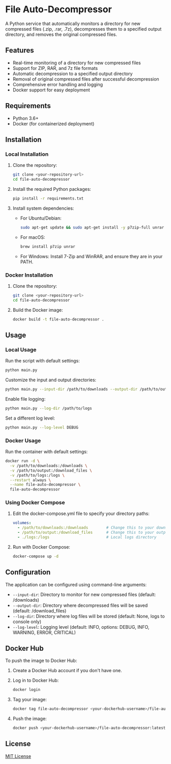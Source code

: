 # File Auto-Decompressor

A Python service that automatically monitors a directory for new compressed files (.zip, .rar, .7z), decompresses them to a specified output directory, and removes the original compressed files.

## Features

- Real-time monitoring of a directory for new compressed files
- Support for ZIP, RAR, and 7z file formats
- Automatic decompression to a specified output directory
- Removal of original compressed files after successful decompression
- Comprehensive error handling and logging
- Docker support for easy deployment

## Requirements

- Python 3.6+
- Docker (for containerized deployment)

## Installation

### Local Installation

1. Clone the repository:
   ```bash
   git clone <your-repository-url>
   cd file-auto-decompressor
   ```

2. Install the required Python packages:
   ```bash
   pip install -r requirements.txt
   ```

3. Install system dependencies:
   - For Ubuntu/Debian:
     ```bash
     sudo apt-get update && sudo apt-get install -y p7zip-full unrar
     ```
   - For macOS:
     ```bash
     brew install p7zip unrar
     ```
   - For Windows:
     Install 7-Zip and WinRAR, and ensure they are in your PATH.

### Docker Installation

1. Clone the repository:
   ```bash
   git clone <your-repository-url>
   cd file-auto-decompressor
   ```

2. Build the Docker image:
   ```bash
   docker build -t file-auto-decompressor .
   ```

## Usage

### Local Usage

Run the script with default settings:
```bash
python main.py
```

Customize the input and output directories:
```bash
python main.py --input-dir /path/to/downloads --output-dir /path/to/output
```

Enable file logging:
```bash
python main.py --log-dir /path/to/logs
```

Set a different log level:
```bash
python main.py --log-level DEBUG
```

### Docker Usage

Run the container with default settings:
```bash
docker run -d \
  -v /path/to/downloads:/downloads \
  -v /path/to/output:/download_files \
  -v /path/to/logs:/logs \
  --restart always \
  --name file-auto-decompressor \
  file-auto-decompressor
```

### Using Docker Compose

1. Edit the docker-compose.yml file to specify your directory paths:
   ```yaml
   volumes:
     - /path/to/downloads:/downloads        # Change this to your downloads directory
     - /path/to/output:/download_files      # Change this to your output directory
     - ./logs:/logs                         # Local logs directory
   ```

2. Run with Docker Compose:
   ```bash
   docker-compose up -d
   ```

## Configuration

The application can be configured using command-line arguments:

- `--input-dir`: Directory to monitor for new compressed files (default: /downloads)
- `--output-dir`: Directory where decompressed files will be saved (default: /download_files)
- `--log-dir`: Directory where log files will be stored (default: None, logs to console only)
- `--log-level`: Logging level (default: INFO, options: DEBUG, INFO, WARNING, ERROR, CRITICAL)

## Docker Hub

To push the image to Docker Hub:

1. Create a Docker Hub account if you don't have one.

2. Log in to Docker Hub:
   ```bash
   docker login
   ```

3. Tag your image:
   ```bash
   docker tag file-auto-decompressor <your-dockerhub-username>/file-auto-decompressor:latest
   ```

4. Push the image:
   ```bash
   docker push <your-dockerhub-username>/file-auto-decompressor:latest
   ```

## License

[MIT License](LICENSE)
